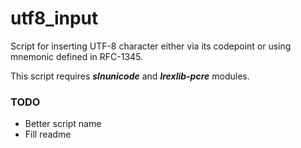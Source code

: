 # utf8_input

Script for inserting UTF-8 character either via its codepoint or using mnemonic
defined in RFC-1345.

This script requires ***slnunicode*** and ***lrexlib-pcre*** modules.

### TODO

- Better script name
- Fill readme
